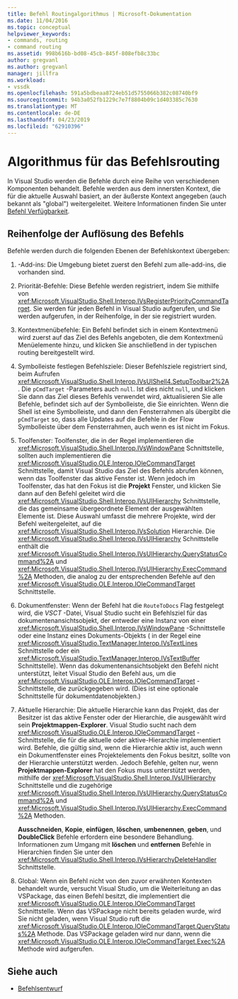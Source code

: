 ```yaml
---
title: Befehl Routingalgorithmus | Microsoft-Dokumentation
ms.date: 11/04/2016
ms.topic: conceptual
helpviewer_keywords:
- commands, routing
- command routing
ms.assetid: 998b616b-bd08-45cb-845f-808efb8c33bc
author: gregvanl
ms.author: gregvanl
manager: jillfra
ms.workload:
- vssdk
ms.openlocfilehash: 591a5bdbeaa8724eb51d5755066b382c08740bf9
ms.sourcegitcommit: 94b3a052fb1229c7e7f8804b09c1d403385c7630
ms.translationtype: MT
ms.contentlocale: de-DE
ms.lasthandoff: 04/23/2019
ms.locfileid: "62910396"
---
```

# <a name="command-routing-algorithm"></a>Algorithmus für das Befehlsrouting
In Visual Studio werden die Befehle durch eine Reihe von verschiedenen Komponenten behandelt. Befehle werden aus dem innersten Kontext, die für die aktuelle Auswahl basiert, an der äußerste Kontext angegeben (auch bekannt als "global") weitergeleitet. Weitere Informationen finden Sie unter [Befehl Verfügbarkeit](../../extensibility/internals/command-availability.md).

## <a name="order-of-command-resolution"></a>Reihenfolge der Auflösung des Befehls
 Befehle werden durch die folgenden Ebenen der Befehlskontext übergeben:

1. -Add-ins: Die Umgebung bietet zuerst den Befehl zum alle-add-ins, die vorhanden sind.

2. Priorität-Befehle: Diese Befehle werden registriert, indem Sie mithilfe von <xref:Microsoft.VisualStudio.Shell.Interop.IVsRegisterPriorityCommandTarget>. Sie werden für jeden Befehl in Visual Studio aufgerufen, und Sie werden aufgerufen, in der Reihenfolge, in der sie registriert wurden.

3. Kontextmenübefehle: Ein Befehl befindet sich in einem Kontextmenü wird zuerst auf das Ziel des Befehls angeboten, die dem Kontextmenü Menüelemente hinzu, und klicken Sie anschließend in der typischen routing bereitgestellt wird.

4. Symbolleiste festlegen Befehlsziele: Dieser Befehlsziele registriert sind, beim Aufrufen <xref:Microsoft.VisualStudio.Shell.Interop.IVsUIShell4.SetupToolbar2%2A>. Die `pCmdTarget` -Parameters auch `null`. Ist dies nicht `null`, und klicken Sie dann das Ziel dieses Befehls verwendet wird, aktualisieren Sie alle Befehle, befindet sich auf der Symbolleiste, die Sie einrichten. Wenn die Shell ist eine Symbolleiste, und dann den Fensterrahmen als übergibt die `pCmdTarget` so, dass alle Updates auf die Befehle in der Flow Symbolleiste über dem Fensterrahmen, auch wenn es ist nicht im Fokus.

5. Toolfenster: Toolfenster, die in der Regel implementieren die <xref:Microsoft.VisualStudio.Shell.Interop.IVsWindowPane> Schnittstelle, sollten auch implementieren die <xref:Microsoft.VisualStudio.OLE.Interop.IOleCommandTarget> Schnittstelle, damit Visual Studio das Ziel des Befehls abrufen können, wenn das Toolfenster das aktive Fenster ist. Wenn jedoch im Toolfenster, das hat den Fokus ist die **Projekt** Fenster, und klicken Sie dann auf den Befehl geleitet wird die <xref:Microsoft.VisualStudio.Shell.Interop.IVsUIHierarchy> Schnittstelle, die das gemeinsame übergeordnete Element der ausgewählten Elemente ist. Diese Auswahl umfasst die mehrere Projekte, wird der Befehl weitergeleitet, auf die <xref:Microsoft.VisualStudio.Shell.Interop.IVsSolution> Hierarchie. Die <xref:Microsoft.VisualStudio.Shell.Interop.IVsUIHierarchy> Schnittstelle enthält die <xref:Microsoft.VisualStudio.Shell.Interop.IVsUIHierarchy.QueryStatusCommand%2A> und <xref:Microsoft.VisualStudio.Shell.Interop.IVsUIHierarchy.ExecCommand%2A> Methoden, die analog zu der entsprechenden Befehle auf den <xref:Microsoft.VisualStudio.OLE.Interop.IOleCommandTarget> Schnittstelle.

6. Dokumentfenster: Wenn der Befehl hat die `RouteToDocs` Flag festgelegt wird, die *VSCT* -Datei, Visual Studio sucht ein Befehlsziel für das dokumentenansichtsobjekt, der entweder eine Instanz von einer <xref:Microsoft.VisualStudio.Shell.Interop.IVsWindowPane> -Schnittstelle oder eine Instanz eines Dokuments-Objekts ( in der Regel eine <xref:Microsoft.VisualStudio.TextManager.Interop.IVsTextLines> Schnittstelle oder ein <xref:Microsoft.VisualStudio.TextManager.Interop.IVsTextBuffer> Schnittstelle). Wenn das dokumentenansichtsobjekt den Befehl nicht unterstützt, leitet Visual Studio den Befehl aus, um die <xref:Microsoft.VisualStudio.OLE.Interop.IOleCommandTarget> -Schnittstelle, die zurückgegeben wird. (Dies ist eine optionale Schnittstelle für dokumentdatenobjekten.)

7. Aktuelle Hierarchie: Die aktuelle Hierarchie kann das Projekt, das der Besitzer ist das aktive Fenster oder der Hierarchie, die ausgewählt wird sein **Projektmappen-Explorer**. Visual Studio sucht nach dem <xref:Microsoft.VisualStudio.OLE.Interop.IOleCommandTarget> -Schnittstelle, die für die aktuelle oder aktive-Hierarchie implementiert wird. Befehle, die gültig sind, wenn die Hierarchie aktiv ist, auch wenn ein Dokumentfenster eines Projektelements den Fokus besitzt, sollte von der Hierarchie unterstützt werden. Jedoch Befehle, gelten nur, wenn **Projektmappen-Explorer** hat den Fokus muss unterstützt werden, mithilfe der <xref:Microsoft.VisualStudio.Shell.Interop.IVsUIHierarchy> Schnittstelle und die zugehörige <xref:Microsoft.VisualStudio.Shell.Interop.IVsUIHierarchy.QueryStatusCommand%2A> und <xref:Microsoft.VisualStudio.Shell.Interop.IVsUIHierarchy.ExecCommand%2A> Methoden.

     **Ausschneiden**, **Kopie**, **einfügen**, **löschen**, **umbenennen**, **geben**, und **DoubleClick** Befehle erfordern eine besondere Behandlung. Informationen zum Umgang mit **löschen** und **entfernen** Befehle in Hierarchien finden Sie unter den <xref:Microsoft.VisualStudio.Shell.Interop.IVsHierarchyDeleteHandler> Schnittstelle.

8. Global: Wenn ein Befehl nicht von den zuvor erwähnten Kontexten behandelt wurde, versucht Visual Studio, um die Weiterleitung an das VSPackage, das einen Befehl besitzt, die implementiert die <xref:Microsoft.VisualStudio.OLE.Interop.IOleCommandTarget> Schnittstelle. Wenn das VSPackage nicht bereits geladen wurde, wird Sie nicht geladen, wenn Visual Studio ruft die <xref:Microsoft.VisualStudio.OLE.Interop.IOleCommandTarget.QueryStatus%2A> Methode. Das VSPackage geladen wird nur dann, wenn die <xref:Microsoft.VisualStudio.OLE.Interop.IOleCommandTarget.Exec%2A> Methode wird aufgerufen.

## <a name="see-also"></a>Siehe auch
- [Befehlsentwurf](../../extensibility/internals/command-design.md)